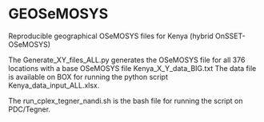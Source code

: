 # GEOSeMOSYS
Reproducible geographical OSeMOSYS files for Kenya (hybrid OnSSET-OSeMOSYS)

The Generate_XY_files_ALL.py generates the OSeMOSYS file for all 376 locations with a base OSeMOSYS file Kenya_X_Y_data_BIG.txt
The data file is available on BOX for running the python script Kenya_data_input_ALL.xlsx.

The run_cplex_tegner_nandi.sh is the bash file for running the script on PDC/Tegner.
